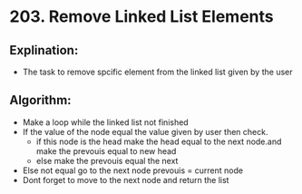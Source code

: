 # 203. Remove Linked List Elements

## Explination:
- The task to remove spcific element from the linked list given by the user

## Algorithm:
- Make a loop while the linked list not finished
- If the value of the node equal the value given by user then check.
	- if this node is the head make the head equal to the next node.and make the prevouis equal to new head
	- else make the prevouis equal the next
- Else not equal go to the next node prevouis = current node
- Dont forget to move to the next node and return the list
